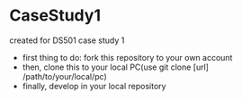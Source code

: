 # CaseStudy1
created for DS501 case study 1
- first thing to do: fork this repository to your own account
- then, clone this to your local PC(use git clone [url] /path/to/your/local/pc)
- finally, develop in your local repository
